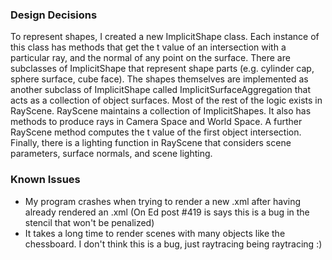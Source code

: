 ### Design Decisions
To represent shapes, I created a new ImplicitShape class. Each instance of this class has methods that get the t value of an intersection with a particular ray, and the normal of any point on the surface.
There are subclasses of ImplicitShape that represent shape parts (e.g. cylinder cap, sphere surface, cube face). The shapes themselves are implemented as another subclass of ImplicitShape called ImplicitSurfaceAggregation that acts as a collection of object surfaces.
Most of the rest of the logic exists in RayScene. RayScene maintains a collection of ImplicitShapes. It also has methods to produce rays in Camera Space and World Space. 
A further RayScene method computes the t value of the first object intersection. Finally, there is a lighting function in RayScene that considers scene parameters, surface normals, and scene lighting.

### Known Issues
- My program crashes when trying to render a new .xml after having already rendered an .xml (On Ed post #419 is says this is a bug in the stencil that won't be penalized)
- It takes a long time to render scenes with many objects like the chessboard. I don't think this is a bug, just raytracing being raytracing :)
